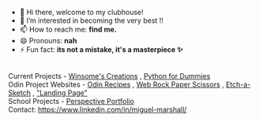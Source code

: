 - 👋 Hi there, welcome to my clubhouse!
- 👀 I’m interested in becoming the very best !!
- 📫 How to reach me: **find me.**
- 😄 Pronouns: **nah**
- ⚡ Fun fact: **its not a mistake, it's a masterpiece ✨**

<br> Current Projects - [Winsome's Creations](https://llessreal.github.io/Winsome-Creations/) , [Python for Dummies](https://llessreal.github.io/Python-for-Dummies/)
<br> Odin Project Websites - [Odin Recipes](https://llessreal.github.io/odin-recipes/) , [Web Rock Paper Scissors](https://llessreal.github.io/RockPaperScissors-Game/) , [Etch-a-Sketch](https://llessreal.github.io/Etch-a-Sketch-thing/) , ["Landing Page"](https://llessreal.github.io/landing-page/)
<br> School Projects - [Perspective Portfolio](https://llessreal.github.io/PERS-PORTFOLIO/)
<br> Contact: https://www.linkedin.com/in/miguel-marshall/

